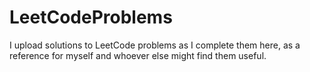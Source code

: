 # LeetCodeProblems

I upload solutions to LeetCode problems as I complete them here, as a reference for myself and whoever else might find them useful.
